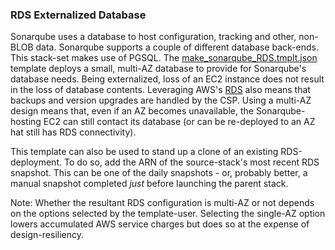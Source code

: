 ### RDS Externalized Database

Sonarqube uses a database to host configuration, tracking and other, non-BLOB data. Sonarqube supports a couple of different database back-ends. This stack-set makes use of PGSQL. The [make_sonarqube_RDS.tmplt.json](/Templates/make_sonarqube_RDS.tmplt.json) template deploys a small, multi-AZ database to provide for Sonarqube's database needs. Being externalized, loss of an EC2 instance does not result in the loss of database contents. Leveraging AWS's [RDS](https://aws.amazon.com/rds/) also means that backups and version upgrades are handled by the CSP. Using a multi-AZ design means that, even if an AZ becomes unavailable, the Sonarqube-hosting EC2 can still contact its database (or can be re-deployed to an AZ hat still has RDS connectivity).

This template can also be used to stand up a clone of an existing RDS-deployment. To do so, add the ARN of the source-stack's most recent RDS snapshot. This can be one of the daily snapshots - or, probably better, a manual snapshot completed _just_ before launching the parent stack.

Note: Whether the resultant RDS configuration is multi-AZ or not depends on the options selected by the template-user. Selecting the single-AZ option lowers accumulated AWS service charges but does so at the expense of design-resiliency.
